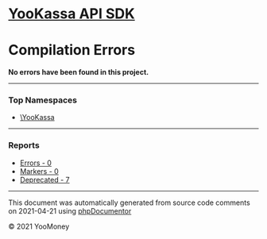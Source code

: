 # [YooKassa API SDK](../home.md)

# Compilation Errors
**No errors have been found in this project.**

---

### Top Namespaces

* [\YooKassa](../namespaces/yookassa.md)

---

### Reports
* [Errors - 0](../reports/errors.md)
* [Markers - 0](../reports/markers.md)
* [Deprecated - 7](../reports/deprecated.md)

---

This document was automatically generated from source code comments on 2021-04-21 using [phpDocumentor](http://www.phpdoc.org/)

&copy; 2021 YooMoney
